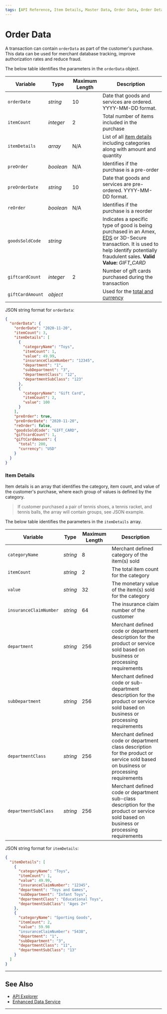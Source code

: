 ```yaml
---
tags: [API Reference, Item Details, Master Data, Order Data, Order Details]
---
```


# Order Data

A transaction can contain `orderData` as part of the customer's purchase. This data can be used for merchant database tracking, improve authorization rates and reduce fraud.

<!--
type: tab
titles: orderData, JSON Example
-->

The below table identifies the parameters in the `orderData` object.

| Variable | Type | Maximum Length | Description |
| -------- | -- | ------------ | ------------------ |
| `orderDate` | *string* | 10 | Date that goods and services are ordered. YYYY-MM-DD format. |
| `itemCount` | *integer* | 2 | Total number of items included in the purchase |
| `itemDetails` | *array* | N/A | List of all [item details](#item-details) including categories along with amount and quantity |
| `preOrder` | *boolean* | N/A | Identifies if the purchase is a pre-order |
| `preOrderDate` | *string* | 10 | Date that goods and services are pre-ordered. YYYY-MM-DD format. |
| `reOrder` | *boolean* | N/A | Identifies if the purchase is a reorder |
| `goodsSoldCode` | *string* |  | Indicates a specific type of good is being purchased in an Amex, [EDS](?path=docs/Resources/API-Documents/Payments_VAS/Enhanced-Data-Service.md) or 3D-Secure transaction. It is used to help identify potentially fraudulent sales. **Valid Value:** *GIFT_CARD* |
| `giftcardCount`  | *integer* | 2 | Number of gift cards purchased during the transaction |
| `giftCardAmount` | *object* |  | Used for the [total and currency](?path=docs/Resources/Master-Data/Amount-Components.md) |

<!--
type: tab
-->

JSON string format for `orderData`:

```json
{
  "orderData": {
    "orderDate": "2020-11-20",
    "itemCount": 3,
    "itemDetails": [
      {
        "categoryName": "Toys",
        "itemCount": 1,
        "value": 49.99,
        "insuranceClaimNumber": "12345",
        "department": "1",
        "subDepartment": "3",
        "departmentClass": "12",
        "departmentSubClass": "123"
      },
      {
        "categoryName": "Gift Card",
        "itemCount": 2,
        "value": 100
      }
    ],
    "preOrder": true,
    "preOrderDate": "2020-11-20",
    "reOrder": false,
    "goodsSoldCode": "GIFT_CARD",
    "giftcardCount": 1,
    "giftCardAmount": {
      "total": 200,
      "currency": "USD"
    }
  }
}
```


<!-- type: tab-end -->

### Item Details

Item details is an array that identifies the category, item count, and value of the customer's purchase, where each group of values is defined by the category.

<!-- theme: example -->
> If customer purchased a pair of tennis shoes, a tennis racket, and tennis balls, the array will contain groups, see JSON example.

<!--
type: tab
titles: itemDetails, JSON Example
-->

The below table identifies the parameters in the `itemDetails` array.

| Variable | Type | Maximum Length | Description |
| -------- | -- | ------------ | ------------------ |
| `categoryName` | *string* | 8 | Merchant defined category of the item(s) sold |
| `itemCount` | *string* | 2 | The total item count for the category |
| `value` | *string* | 32 | The monetary value of the item(s) sold for the category |
| `insuranceClaimNumber` | *string* | 64 | The insurance claim number of the customer |
| `department` | *string* | 256 | Merchant defined code or department description for the product or service sold based on business or processing requirements |
| `subDepartment` | *string* | 256 | Merchant defined code or sub-department description for the product or service sold based on business or processing requirements |
| `departmentClass` | *string* | 256 | Merchant defined code or department class description for the product or service sold based on business or processing requirements |
| `departmentSubClass` | *string* | 256 | Merchant defined code or department sub-class description for the product or service sold based on business or processing requirements |

<!--
type: tab
-->

JSON string format for `itemDetails`:

```json
{
  "itemDetails": [
    {
      "categoryName": "Toys",
      "itemCount": 1,
      "value": 49.99,
      "insuranceClaimNumber": "12345",
      "department": "Toys and Games",
      "subDepartment": "Infant Toys",
      "departmentClass": "Educational Toys",
      "departmentSubClass": "Ages 2+"
    },
    {
      "categoryName": "Sporting Goods",
      "itemCount": 2,
      "value": 59.98
      "insuranceClaimNumber": "5438",
      "department": "1",
      "subDepartment": "3",
      "departmentClass": "11",
      "departmentSubClass": "13"
    }
  ]
}
```

<!-- type: tab-end -->

---

## See Also

- [API Explorer](../api/?type=post&path=/payments/v1/charges)
- [Enhanced Data Service](?path=docs/Resources/API-Documents/DaaS/Enhanced-Data-Service.md)

---
